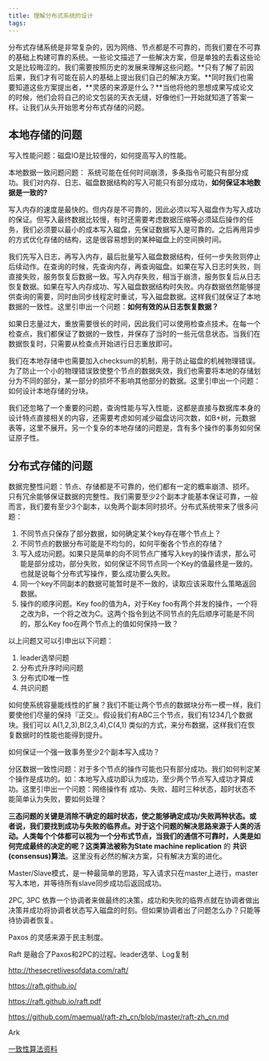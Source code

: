 ```yaml
---
title: 理解分布式系统的设计
tags:
---
```


分布式存储系统是非常复杂的，因为网络、节点都是不可靠的，而我们要在不可靠的基础上构建可靠的系统。一些论文描述了一些解决方案，但是单独的去看这些论文是比较晦涩的。我们需要按照历史的发展来理解这些问题。**只有了解了前因后果，我们才有可能在前人的基础上提出我们自己的解决方案。**同时我们也需要知道这些方案提出者，**灵感的来源是什么？**当他将他的思想成果写成论文的时候，他们会将自己的论文包装的天衣无缝，好像他们一开始就知道了答案一样。让我们从头开始思考分布式存储的问题。

## 本地存储的问题

写入性能问题：磁盘IO是比较慢的，如何提高写入的性能。

本地数据一致问题问题： 系统可能在任何时间崩溃，多条指令可能只有部分成功。我们对内存、日志、磁盘数据结构的写入可能只有部分成功，**如何保证本地数据是一致的?**

写入内存的速度是最快的。但内存是不可靠的，因此必须以写入磁盘作为写入成功的保证。但写入最终数据比较慢，有时还需要考虑数据压缩等必须延后操作的任务，我们必须要以最小的成本写入磁盘，先保证数据写入是可靠的。之后再用异步的方式优化存储的结构，这是很容易想到的某种磁盘上的空间换时间。

我们先写入日志，再写入内存，最后批量写入磁盘数据结构，任何一步失败则停止后续动作。在查询的时候，先查询内存，再查询磁盘。如果在写入日志时失败，则直接失败，服务恢复后数据一致。写入内存失败，相当于崩溃，服务恢复后从日志恢复数据。如果在写入内存成功、写入磁盘数据结构时失败。内存数据依然能够提供查询的需要，同时由同步线程定时重试，写入磁盘数据。这样我们就保证了本地数据的一致性。这里引申出一个问题：**如何有效的从日志恢复数据？**

如果日志量过大，重放需要很长的时间，因此我们可以使用检查点技术。在每一个检查点，我们都保证了数据的一致性，并保存了当时的一些元信息状态。当我们在数据恢复时，只需要从检查点开始进行日志重放即可。

我们在本地存储中也需要加入checksum的机制，用于防止磁盘的机械物理错误。为了防止一个小的物理错误致使整个节点的数据失效，我们也需要将本地的存储划分为不同的部分，某一部分的损坏不影响其他部分的数据。这里引申出一个问题：如何设计本地存储的分块。

我们还忽略了一个重要的问题，查询性能与写入性能，这都是直接与数据库本身的设计特点直接相关的内容，还需要考虑如何减少磁盘访问次数，如B+树，元数据表等，这里不展开。另一个复杂的本地存储的问题是，含有多个操作的事务如何保证原子性。

## 分布式存储的问题

数据完整性问题：节点、存储都是不可靠的，他们都有一定的概率崩溃、损坏。 只有冗余能够保证数据的完整性。我们需要至少2个副本才能基本保证可靠，一般而言，我们要有至少3个副本，以免两个副本同时损坏。分布式系统带来了很多问题：

1. 不同节点只保存了部分数据，如何确定某个key存在哪个节点上？
2. 不同节点的数据分布可能是不均匀的，如何平衡各个节点的存储？
3. 写入成功问题。如果只是简单的向不同节点广播写入key的操作请求，那么可能是部分成功，部分失败，如何保证不同节点同一个Key的值最终是一致的。也就是说每个分布式写操作，要么成功要么失败。
4. 同一个key不同副本的数据可能暂时是不一致的，读取应该采取什么策略返回数据。
5. 操作的顺序问题。Key foo的值为A，对于Key foo有两个并发的操作，一个将之改为B，一个将之改为C。这两个指令到达不同节点的先后顺序可能是不同的，那么Key foo在两个节点上的值如何保持一致？

以上问题又可以引申出以下问题：

1. leader选举问题
2. 分布式升序时间问题
3. 分布式ID唯一性
4. 共识问题

如何使系统容量能线性的扩展？我们不能让两个节点的数据块分布一模一样，我们要使他们尽量的保持『正交』。假设我们有ABC三个节点，我们有1234几个数据块。我们可以 A(1,2,3),B(2,3,4),C(4,1) 类似的方式，来分布数据，这样我们在恢复数据时的性能也能得到提升。

如何保证一个强一致事务至少2个副本写入成功？

分区数据一致性问题：对于多个节点的操作可能也只有部分成功。我们如何判定某个操作是成功的。如：本地写入成功即认为成功，至少两个节点写入成功才算成功。这里引申出一个问题：网络操作有 成功、失败、超时三种状态，超时状态不能简单认为失败，要如何处理？

**三态问题的关键是消除不确定的超时状态，使之能够确定成功/失败两种状态。**或者说，我们要找到成功与失败的临界点。对于这个问题的解决思路来源于人类的活动。人类每个个体都可以视为一个分布式节点，当我们的通信不可靠时，人类是如何完成最终的决定的呢？这类算法被称为**State machine replication** 的 **共识(consensus)算法**。这里没有必然的解决方案，只有解决方案的进化。

Master/Slave模式，是一种最简单的思路，写入请求只在master上进行，master写入本地，并等待所有slave同步成功后返回成功。

2PC, 3PC 依靠一个协调者来做最终的决策，成功和失败的临界点就在协调者做出决策并成功将协调者状态写入磁盘的时刻。但如果协调者出了问题怎么办？只能等待协调者恢复。

Paxos 的灵感来源于民主制度。

Raft 是融合了Paxos和2PC的过程。leader选举、Log复制

http://thesecretlivesofdata.com/raft/

https://raft.github.io/

https://raft.github.io/raft.pdf

https://github.com/maemual/raft-zh_cn/blob/master/raft-zh_cn.md

Ark

[一致性算法资料](http://neurocline.github.io/dev/2015/08/09/consensus-algorithms.html)





